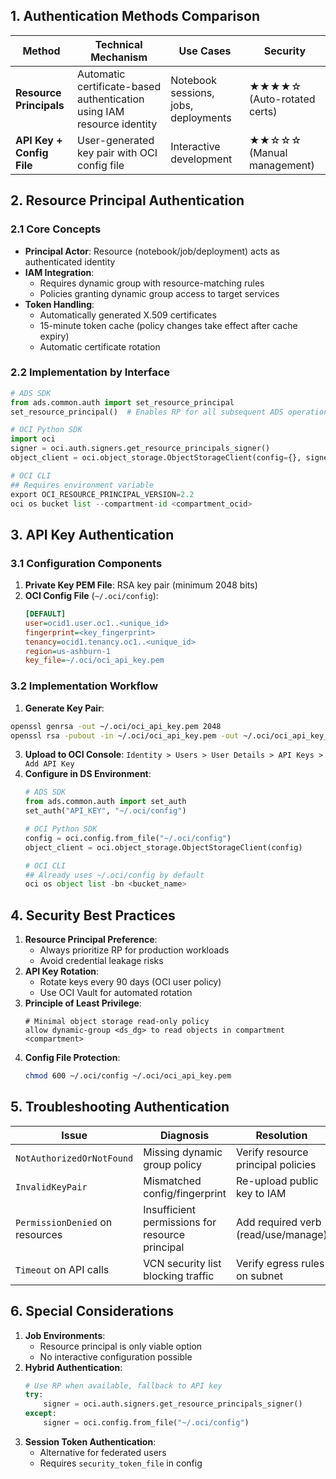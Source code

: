 ## 1. Authentication Methods Comparison
| **Method**               | **Technical Mechanism**                                                                 | **Use Cases**                          | **Security**               |
|--------------------------|-----------------------------------------------------------------------------------------|----------------------------------------|----------------------------|
| **Resource Principals**  | Automatic certificate-based authentication using IAM resource identity                  | Notebook sessions, jobs, deployments   | ★★★★☆ (Auto-rotated certs) |
| **API Key + Config File**| User-generated key pair with OCI config file                                            | Interactive development                | ★★☆☆☆ (Manual management)  |

## 2. Resource Principal Authentication
### 2.1 Core Concepts
- **Principal Actor**: Resource (notebook/job/deployment) acts as authenticated identity
- **IAM Integration**: 
  - Requires dynamic group with resource-matching rules
  - Policies granting dynamic group access to target services
- **Token Handling**:
  - Automatically generated X.509 certificates
  - 15-minute token cache (policy changes take effect after cache expiry)
  - Automatic certificate rotation

### 2.2 Implementation by Interface
```python
# ADS SDK
from ads.common.auth import set_resource_principal
set_resource_principal()  # Enables RP for all subsequent ADS operations

# OCI Python SDK
import oci
signer = oci.auth.signers.get_resource_principals_signer()
object_client = oci.object_storage.ObjectStorageClient(config={}, signer=signer)

# OCI CLI
## Requires environment variable
export OCI_RESOURCE_PRINCIPAL_VERSION=2.2
oci os bucket list --compartment-id <compartment_ocid>
```

## 3. API Key Authentication
### 3.1 Configuration Components
1. **Private Key PEM File**: RSA key pair (minimum 2048 bits)
2. **OCI Config File** (`~/.oci/config`):
   ```ini
   [DEFAULT]
   user=ocid1.user.oc1..<unique_id>
   fingerprint=<key_fingerprint>
   tenancy=ocid1.tenancy.oc1..<unique_id>
   region=us-ashburn-1
   key_file=~/.oci/oci_api_key.pem
   ```

### 3.2 Implementation Workflow
1. **Generate Key Pair**:
```bash
openssl genrsa -out ~/.oci/oci_api_key.pem 2048
openssl rsa -pubout -in ~/.oci/oci_api_key.pem -out ~/.oci/oci_api_key_public.pem
```
3. **Upload to OCI Console**:
   `Identity > Users > User Details > API Keys > Add API Key`
4. **Configure in DS Environment**:
   ```python
   # ADS SDK
   from ads.common.auth import set_auth
   set_auth("API_KEY", "~/.oci/config")
   
   # OCI Python SDK
   config = oci.config.from_file("~/.oci/config")
   object_client = oci.object_storage.ObjectStorageClient(config)
   
   # OCI CLI
   ## Already uses ~/.oci/config by default
   oci os object list -bn <bucket_name>
   ```

## 4. Security Best Practices
1. **Resource Principal Preference**:
   - Always prioritize RP for production workloads
   - Avoid credential leakage risks
2. **API Key Rotation**:
   - Rotate keys every 90 days (OCI user policy)
   - Use OCI Vault for automated rotation
3. **Principle of Least Privilege**:
   ```plaintext
   # Minimal object storage read-only policy
   allow dynamic-group <ds_dg> to read objects in compartment <compartment>
   ```
4. **Config File Protection**:
   ```bash
   chmod 600 ~/.oci/config ~/.oci/oci_api_key.pem
   ```

## 5. Troubleshooting Authentication
| **Issue**                      | **Diagnosis**                                       | **Resolution**                          |
|--------------------------------|-----------------------------------------------------|-----------------------------------------|
| `NotAuthorizedOrNotFound`      | Missing dynamic group policy                        | Verify resource principal policies       |
| `InvalidKeyPair`               | Mismatched config/fingerprint                       | Re-upload public key to IAM              |
| `PermissionDenied` on resources| Insufficient permissions for resource principal     | Add required verb (read/use/manage)      |
| `Timeout` on API calls         | VCN security list blocking traffic                  | Verify egress rules on subnet            |

## 6. Special Considerations
1. **Job Environments**:
   - Resource principal is only viable option
   - No interactive configuration possible
2. **Hybrid Authentication**:
   ```python
   # Use RP when available, fallback to API key
   try:
       signer = oci.auth.signers.get_resource_principals_signer()
   except:
       signer = oci.config.from_file("~/.oci/config")
   ```
3. **Session Token Authentication**:
   - Alternative for federated users
   - Requires `security_token_file` in config